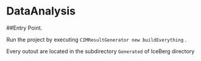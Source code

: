 # DataAnalysis
##Entry Point.

Run the project by executing `CIMResultGenerator new buildEverything` .

Every outout are located in the subdirectory `Generated` of IceBerg directory
